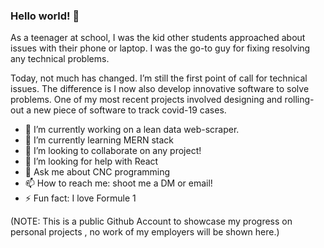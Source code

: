 ### Hello world! 👋

As a teenager at school, I was the kid other students approached about issues with their phone or laptop. 
I was the go-to guy for fixing resolving any technical problems.

Today, not much has changed. I’m still the first point of call for technical issues. The difference is I now also develop innovative software to solve problems. 
One of my most recent projects involved designing and rolling-out a new piece of software to track covid-19 cases.


- 🔭 I’m currently working on a lean data web-scraper.
- 🌱 I’m currently learning MERN stack
- 👯 I’m looking to collaborate on any project!
- 🤔 I’m looking for help with React
- 💬 Ask me about CNC programming 
- 📫 How to reach me: shoot me a DM or email!
- ⚡ Fun fact: I love Formule 1


(NOTE: This is a public Github Account to showcase my progress on personal projects , no work of my employers will be shown here.)
